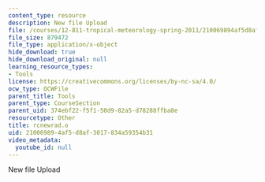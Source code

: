 ```yaml
---
content_type: resource
description: New file Upload
file: /courses/12-811-tropical-meteorology-spring-2011/210069894af5d8af3017834a59354b31_rcnewrad.o
file_size: 879472
file_type: application/x-object
hide_download: true
hide_download_original: null
learning_resource_types:
- Tools
license: https://creativecommons.org/licenses/by-nc-sa/4.0/
ocw_type: OCWFile
parent_title: Tools
parent_type: CourseSection
parent_uid: 374ebf22-f5f1-50d9-82a5-d78288ffba8e
resourcetype: Other
title: rcnewrad.o
uid: 21006989-4af5-d8af-3017-834a59354b31
video_metadata:
  youtube_id: null
---
```

New file Upload